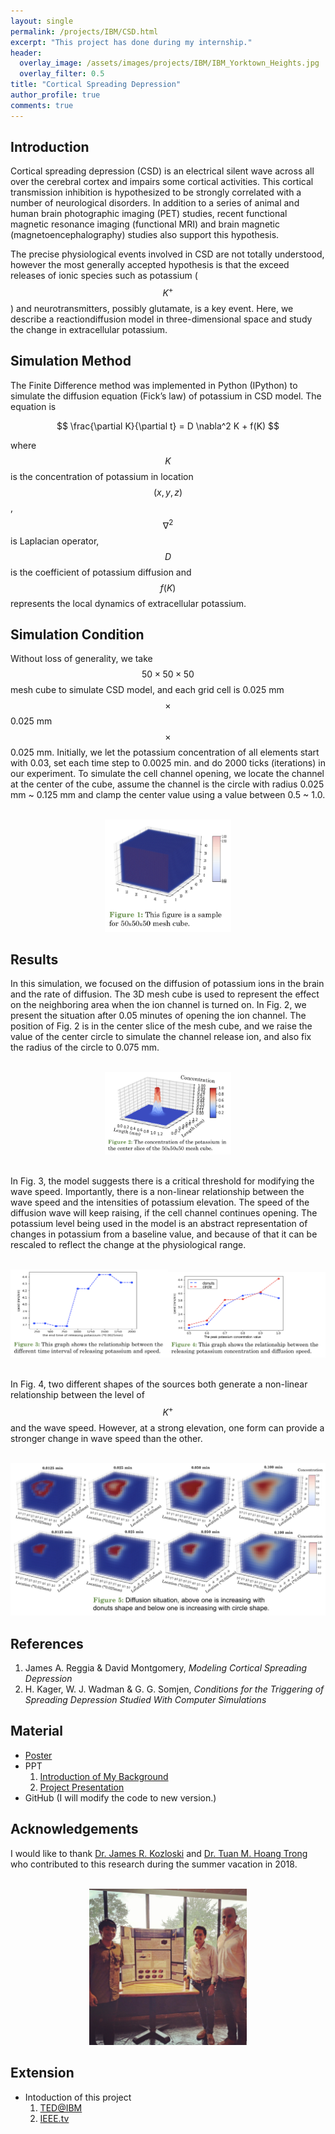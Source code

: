 ```yaml
---
layout: single
permalink: /projects/IBM/CSD.html
excerpt: "This project has done during my internship."
header:
  overlay_image: /assets/images/projects/IBM/IBM_Yorktown_Heights.jpg
  overlay_filter: 0.5
title: "Cortical Spreading Depression"
author_profile: true
comments: true
---
```


## Introduction

   Cortical spreading depression (CSD) is an electrical silent wave across all over the cerebral cortex and impairs some cortical activities. This cortical transmission inhibition is hypothesized to be strongly correlated with a number of neurological disorders. In addition to a series of animal and human brain photographic imaging (PET) studies, recent functional magnetic resonance imaging (functional MRI) and brain magnetic (magnetoencephalography) studies also support this hypothesis.

   The precise physiological events involved in CSD are not totally understood, however the most generally accepted hypothesis is that the exceed releases of ionic species such as potassium ($$K^+$$) and neurotransmitters, possibly glutamate, is a key event. Here, we describe a reactiondiffusion model in three-dimensional space and study the change in extracellular potassium.

## Simulation Method

   The Finite Difference method was implemented in Python (IPython) to simulate the diffusion equation (Fick’s law) of potassium in CSD model. The equation is<br>

   $$ \frac{\partial K}{\partial t} = D \nabla^2 K + f(K) $$

where $$K$$ is the concentration of potassium in location $$(x,y,z)$$, $$\nabla^2$$ is Laplacian operator, $$D$$ is the coefficient of potassium diffusion and $$f(K)$$ represents the local dynamics of extracellular potassium.

## Simulation Condition

Without loss of generality, we take $$50 \times 50 \times 50$$ mesh cube to simulate CSD model, and each grid cell is 0.025 mm $$\times$$ 0.025 mm $$\times$$ 0.025 mm. Initially, we let the potassium concentration of all elements start with 0.03, set each time step to 0.0025 min. and do 2000 ticks (iterations) in our experiment. To simulate the cell channel opening, we locate the channel at the center of the cube, assume the channel is the circle with radius 0.025 mm ~ 0.125 mm and clamp the center value using a value between 0.5 ~ 1.0.<br><br>

<div style="text-align:center"><img src="/assets/images/projects/IBM/poster_fig1.png" width="40%" height="40%"/></div>

## Results

In this simulation, we focused on the diffusion of potassium ions in the brain and the rate of diffusion. The 3D mesh cube is used to represent the effect on the neighboring area when the ion channel is turned on. In Fig. 2, we present the situation after 0.05 minutes of opening the ion channel. The position of Fig. 2 is in the center slice of the mesh cube, and we raise the value of the center circle to simulate the channel release ion, and also fix the radius of the circle to 0.075 mm.<br><br>

<div style="text-align:center"><img src="/assets/images/projects/IBM/poster_fig2.png" width="40%" height="40%"/></div>

<br>In Fig. 3, the model suggests there is a critical threshold for modifying the wave speed. Importantly, there is a non-linear relationship between the wave speed and the intensities of potassium elevation. The speed of the diffusion wave will keep raising, if the cell channel continues opening. The potassium level being used in the model is an abstract representation of changes in potassium from a baseline value, and because of that it can be rescaled to reflect the change at the physiological range.<br><br>

<div style="text-align:center"><img src="/assets/images/projects/IBM/poster_fig3.png" width="50%" height="55%"/><img src="/assets/images/projects/IBM/poster_fig4.png" width="50%" height="55%"/></div>

<br>In Fig. 4, two different shapes of the sources both generate a non-linear relationship between the level of $$K^+$$ and the wave speed. However, at a strong elevation, one form can provide a stronger change in wave speed than the other.<br><br>

<div style="text-align:center"><img src="/assets/images/projects/IBM/poster_fig5.png" width="100%" height="100%"/></div>


## References

   1. James A. Reggia & David Montgomery, *Modeling Cortical Spreading Depression*<br>
   2. H. Kager, W. J. Wadman & G. G. Somjen, *Conditions for the Triggering of Spreading Depression Studied With Computer Simulations*<br>

## Material

   * [Poster](/PDF/projects/IBM/IBM_poster.pdf)
   * PPT
        1. [Introduction of My Background](/PDF/projects/IBM/IBM_Intro.pdf)
        2. [Project Presentation](/PDF/projects/IBM/IBM_project.pdf)
   * GitHub (I will modify the code to new version.)

## Acknowledgements
   I would like to thank [Dr. James R. Kozloski](https://researcher.watson.ibm.com/researcher/view.php?person=us-kozloski) and [Dr. Tuan M. Hoang Trong](https://researcher.watson.ibm.com/researcher/view.php?person=us-tmhoangt)
who contributed to this research during the summer vacation in 2018.<br><br>

<div style="text-align:center"><img src="/assets/images/projects/IBM/presentation.jpg" width="50%" height="50%"/></div>

## Extension
  * Intoduction of this project
    1. [TED@IBM](https://www.ted.com/talks/james_kozloski_why_the_brain_is_simpler_than_we_think#t-18096)
    2. [IEEE.tv](https://ieeetv.ieee.org/conference-highlights/brain-panelist-james-kozloski-2016-technology-time-machine)

